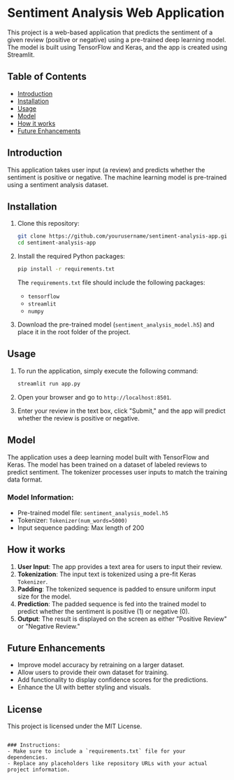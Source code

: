 # Sentiment Analysis Web Application

This project is a web-based application that predicts the sentiment of a given review (positive or negative) using a pre-trained deep learning model. The model is built using TensorFlow and Keras, and the app is created using Streamlit.

## Table of Contents
- [Introduction](#introduction)
- [Installation](#installation)
- [Usage](#usage)
- [Model](#model)
- [How it works](#how-it-works)
- [Future Enhancements](#future-enhancements)

## Introduction

This application takes user input (a review) and predicts whether the sentiment is positive or negative. The machine learning model is pre-trained using a sentiment analysis dataset. 

## Installation

1. Clone this repository:
   ```bash
   git clone https://github.com/yourusername/sentiment-analysis-app.git
   cd sentiment-analysis-app
   ```

2. Install the required Python packages:
   ```bash
   pip install -r requirements.txt
   ```

   The `requirements.txt` file should include the following packages:
   - `tensorflow`
   - `streamlit`
   - `numpy`

3. Download the pre-trained model (`sentiment_analysis_model.h5`) and place it in the root folder of the project.

## Usage

1. To run the application, simply execute the following command:
   ```bash
   streamlit run app.py
   ```

2. Open your browser and go to `http://localhost:8501`.

3. Enter your review in the text box, click "Submit," and the app will predict whether the review is positive or negative.

## Model

The application uses a deep learning model built with TensorFlow and Keras. The model has been trained on a dataset of labeled reviews to predict sentiment. The tokenizer processes user inputs to match the training data format.

### Model Information:
- Pre-trained model file: `sentiment_analysis_model.h5`
- Tokenizer: `Tokenizer(num_words=5000)`
- Input sequence padding: Max length of 200

## How it works

1. **User Input**: The app provides a text area for users to input their review.
2. **Tokenization**: The input text is tokenized using a pre-fit Keras `Tokenizer`.
3. **Padding**: The tokenized sequence is padded to ensure uniform input size for the model.
4. **Prediction**: The padded sequence is fed into the trained model to predict whether the sentiment is positive (1) or negative (0).
5. **Output**: The result is displayed on the screen as either "Positive Review" or "Negative Review."

## Future Enhancements

- Improve model accuracy by retraining on a larger dataset.
- Allow users to provide their own dataset for training.
- Add functionality to display confidence scores for the predictions.
- Enhance the UI with better styling and visuals.
  
## License

This project is licensed under the MIT License.
```

### Instructions:
- Make sure to include a `requirements.txt` file for your dependencies.
- Replace any placeholders like repository URLs with your actual project information.

